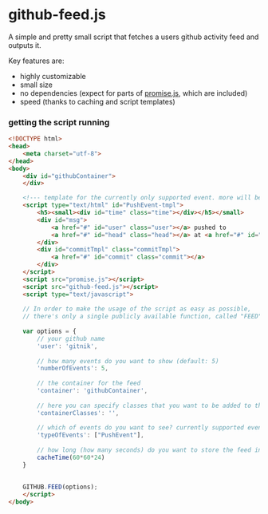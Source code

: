 github-feed.js
==============

A simple and pretty small script that fetches a users github activity feed and outputs it.

Key features are:
* highly customizable
* small size
* no dependencies (expect for parts of [promise.js](https://github.com/stackp/promisejs), which are included)
* speed (thanks to caching and script templates) 


### getting the script running

```html
<!DOCTYPE html>
<head>
	<meta charset="utf-8">
</head>
<body>
	<div id="githubContainer">
	</div>

	<!--- template for the currently only supported event. more will be added later on -->
 	<script type="text/html" id="PushEvent-tmpl">
		<h5><small><div id="time" class="time"></div></h5></small>
		<div id="msg">
			<a href="#" id="user" class="user"></a> pushed to 
			<a href="#" id="head" class="head"></a> at <a href="#" id="repo" class="repo"></a>
		</div>
		<div id="commitTmpl" class="commitTmpl">
			<a href="#" id="commit" class="commit"></a>
		</div>
  	</script>
  	<script src="promise.js"></script>
  	<script src="github-feed.js"></script>
  	<script type="text/javascript">
  	
  	// In order to make the usage of the script as easy as possible, 
	// there's only a single publicly available function, called "FEED"
	
  	var options = {
  		// your github name
  		'user': 'gitnik', 
  		
  		// how many events do you want to show (default: 5)
		'numberOfEvents': 5,
		
		// the container for the feed
		'container': 'githubContainer', 
		
		// here you can specify classes that you want to be added to the templates
		'containerClasses': '',  
		
		// which of events do you want to see? currently supported events are: "PushEvent"
		'typeOfEvents': ["PushEvent"], 
		
		// how long (how many seconds) do you want to store the feed in user's cache? (default: one day)
		cacheTime(60*60*24) 
	}
  	
  	
  	GITHUB.FEED(options);
  	</script>
</body>
